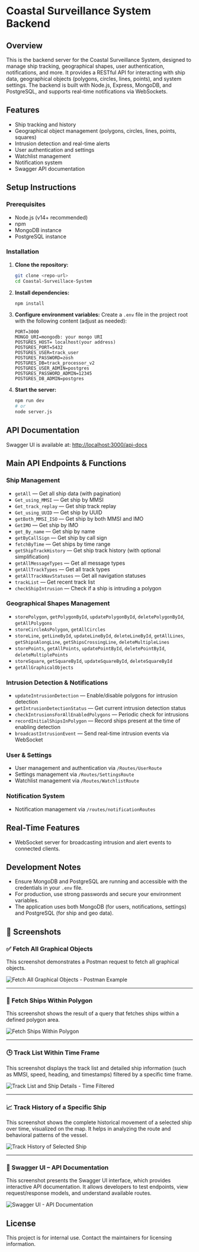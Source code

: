 # Coastal Surveillance System Backend

## Overview
This is the backend server for the Coastal Surveillance System, designed to manage ship tracking, geographical shapes, user authentication, notifications, and more. It provides a RESTful API for interacting with ship data, geographical objects (polygons, circles, lines, points), and system settings. The backend is built with Node.js, Express, MongoDB, and PostgreSQL, and supports real-time notifications via WebSockets.

## Features
- Ship tracking and history
- Geographical object management (polygons, circles, lines, points, squares)
- Intrusion detection and real-time alerts
- User authentication and settings
- Watchlist management
- Notification system
- Swagger API documentation

## Setup Instructions

### Prerequisites
- Node.js (v14+ recommended)
- npm
- MongoDB instance
- PostgreSQL instance

### Installation
1. **Clone the repository:**
   ```bash
   git clone <repo-url>
   cd Coastal-Surveillace-System
   ```
2. **Install dependencies:**
   ```bash
   npm install
   ```
3. **Configure environment variables:**
   Create a `.env` file in the project root with the following content (adjust as needed):
   ```env
   PORT=3000
   MONGO_URI=mongodb: your mongo URI
   POSTGRES_HOST= localhost(your address)
   POSTGRES_PORT=5432
   POSTGRES_USER=track_user
   POSTGRES_PASSWORD=zosh
   POSTGRES_DB=track_processor_v2
   POSTGRES_USER_ADMIN=postgres
   POSTGRES_PASSWORD_ADMIN=12345
   POSTGRES_DB_ADMIN=postgres
   ```
4. **Start the server:**
   ```bash
   npm run dev
   # or
   node server.js
   ```

## API Documentation
Swagger UI is available at: [http://localhost:3000/api-docs](http://localhost:3000/api-docs)

## Main API Endpoints & Functions

### Ship Management
- `getAll` — Get all ship data (with pagination)
- `Get_using_MMSI` — Get ship by MMSI
- `Get_track_replay` — Get ship track replay
- `Get_using_UUID` — Get ship by UUID
- `getBoth_MMSI_ISO` — Get ship by both MMSI and IMO
- `GetIMO` — Get ship by IMO
- `get_By_name` — Get ship by name
- `getByCallSign` — Get ship by call sign
- `fetchByTime` — Get ships by time range
- `getShipTrackHistory` — Get ship track history (with optional simplification)
- `getAllMessageTypes` — Get all message types
- `getAllTrackTypes` — Get all track types
- `getAllTrackNavStatuses` — Get all navigation statuses
- `trackList` — Get recent track list
- `checkShipIntrusion` — Check if a ship is intruding a polygon

### Geographical Shapes Management
- `storePolygon`, `getPolygonById`, `updatePolygonById`, `deletePolygonById`, `getAllPolygons`
- `storeCircleAsPolygon`, `getAllCircles`
- `storeLine`, `getLineById`, `updateLineById`, `deleteLineById`, `getAllLines`, `getShipsAlongLine`, `getShipsCrossingLine`, `deleteMultipleLines`
- `storePoints`, `getAllPoints`, `updatePointById`, `deletePointById`, `deleteMultiplePoints`
- `storeSquare`, `getSquareById`, `updateSquareById`, `deleteSquareById`
- `getAllGraphicalObjects`

### Intrusion Detection & Notifications
- `updateIntrusionDetection` — Enable/disable polygons for intrusion detection
- `getIntrusionDetectionStatus` — Get current intrusion detection status
- `checkIntrusionsForAllEnabledPolygons` — Periodic check for intrusions
- `recordInitialShipsInPolygon` — Record ships present at the time of enabling detection
- `broadcastIntrusionEvent` — Send real-time intrusion events via WebSocket

### User & Settings
- User management and authentication via `/Routes/UserRoute`
- Settings management via `/Routes/SettingsRoute`
- Watchlist management via `/Routes/WatchlistRoute`

### Notification System
- Notification management via `/routes/notificationRoutes`

## Real-Time Features
- WebSocket server for broadcasting intrusion and alert events to connected clients.

## Development Notes
- Ensure MongoDB and PostgreSQL are running and accessible with the credentials in your `.env` file.
- For production, use strong passwords and secure your environment variables.
- The application uses both MongoDB (for users, notifications, settings) and PostgreSQL (for ship and geo data).


## 📸 Screenshots

### ✅ Fetch All Graphical Objects

This screenshot demonstrates a Postman request to fetch all graphical objects.

![Fetch All Graphical Objects - Postman Example](https://github.com/user-attachments/assets/2a74b224-ff0a-459d-bdeb-8095ef5a7bd9)

---

### 📍 Fetch Ships Within Polygon

This screenshot shows the result of a query that fetches ships within a defined polygon area.

![Fetch Ships Within Polygon](https://github.com/user-attachments/assets/33d2194b-6490-4409-87be-782f2649f7cd)

---

### 🕒 Track List Within Time Frame

This screenshot displays the track list and detailed ship information (such as MMSI, speed, heading, and timestamps) filtered by a specific time frame.

![Track List and Ship Details - Time Filtered](https://github.com/user-attachments/assets/2cdee616-8e93-44bf-a135-52086d571e2f)

---

### 📈 Track History of a Specific Ship

This screenshot shows the complete historical movement of a selected ship over time, visualized on the map. It helps in analyzing the route and behavioral patterns of the vessel.

![Track History of Selected Ship](https://github.com/user-attachments/assets/7d58ce1f-ac00-42d7-89ba-0313ab904798)

---

### 🧾 Swagger UI – API Documentation

This screenshot presents the Swagger UI interface, which provides interactive API documentation. It allows developers to test endpoints, view request/response models, and understand available routes.

![Swagger UI - API Documentation](https://github.com/user-attachments/assets/c539b0ea-35e2-4657-a3e8-c682476d816a)


## License
This project is for internal use. Contact the maintainers for licensing information.
